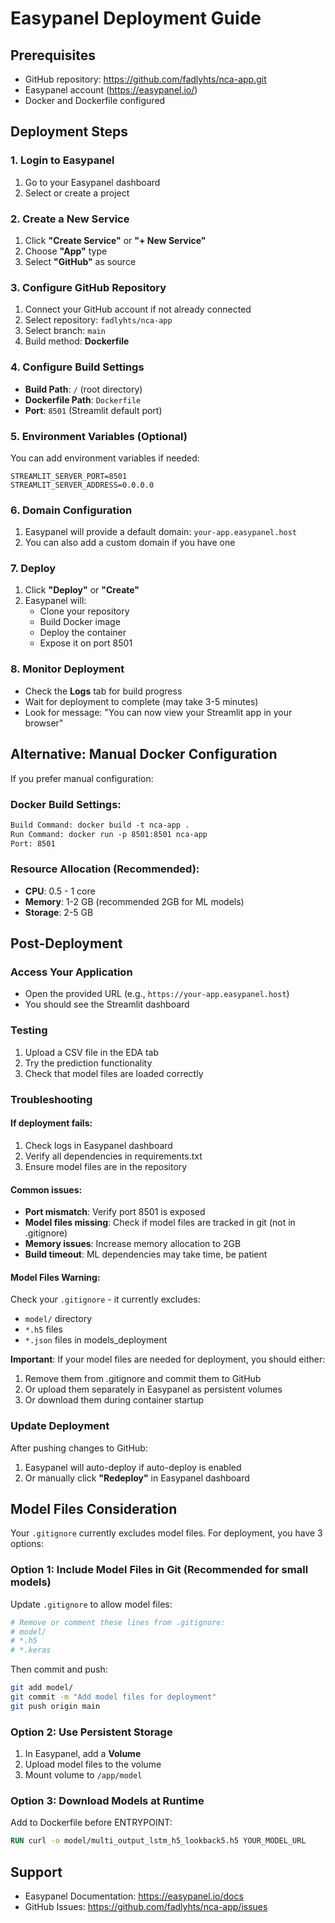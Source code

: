 # Easypanel Deployment Guide

## Prerequisites
- GitHub repository: https://github.com/fadlyhts/nca-app.git
- Easypanel account (https://easypanel.io/)
- Docker and Dockerfile configured

## Deployment Steps

### 1. Login to Easypanel
1. Go to your Easypanel dashboard
2. Select or create a project

### 2. Create a New Service
1. Click **"Create Service"** or **"+ New Service"**
2. Choose **"App"** type
3. Select **"GitHub"** as source

### 3. Configure GitHub Repository
1. Connect your GitHub account if not already connected
2. Select repository: `fadlyhts/nca-app`
3. Select branch: `main`
4. Build method: **Dockerfile**

### 4. Configure Build Settings
- **Build Path**: `/` (root directory)
- **Dockerfile Path**: `Dockerfile`
- **Port**: `8501` (Streamlit default port)

### 5. Environment Variables (Optional)
You can add environment variables if needed:
```
STREAMLIT_SERVER_PORT=8501
STREAMLIT_SERVER_ADDRESS=0.0.0.0
```

### 6. Domain Configuration
1. Easypanel will provide a default domain: `your-app.easypanel.host`
2. You can also add a custom domain if you have one

### 7. Deploy
1. Click **"Deploy"** or **"Create"**
2. Easypanel will:
   - Clone your repository
   - Build Docker image
   - Deploy the container
   - Expose it on port 8501

### 8. Monitor Deployment
- Check the **Logs** tab for build progress
- Wait for deployment to complete (may take 3-5 minutes)
- Look for message: "You can now view your Streamlit app in your browser"

## Alternative: Manual Docker Configuration

If you prefer manual configuration:

### Docker Build Settings:
```dockerfile
Build Command: docker build -t nca-app .
Run Command: docker run -p 8501:8501 nca-app
Port: 8501
```

### Resource Allocation (Recommended):
- **CPU**: 0.5 - 1 core
- **Memory**: 1-2 GB (recommended 2GB for ML models)
- **Storage**: 2-5 GB

## Post-Deployment

### Access Your Application
- Open the provided URL (e.g., `https://your-app.easypanel.host`)
- You should see the Streamlit dashboard

### Testing
1. Upload a CSV file in the EDA tab
2. Try the prediction functionality
3. Check that model files are loaded correctly

### Troubleshooting

#### If deployment fails:
1. Check logs in Easypanel dashboard
2. Verify all dependencies in requirements.txt
3. Ensure model files are in the repository

#### Common issues:
- **Port mismatch**: Verify port 8501 is exposed
- **Model files missing**: Check if model files are tracked in git (not in .gitignore)
- **Memory issues**: Increase memory allocation to 2GB
- **Build timeout**: ML dependencies may take time, be patient

#### Model Files Warning:
Check your `.gitignore` - it currently excludes:
- `model/` directory
- `*.h5` files
- `*.json` files in models_deployment

**Important**: If your model files are needed for deployment, you should either:
1. Remove them from .gitignore and commit them to GitHub
2. Or upload them separately in Easypanel as persistent volumes
3. Or download them during container startup

### Update Deployment
After pushing changes to GitHub:
1. Easypanel will auto-deploy if auto-deploy is enabled
2. Or manually click **"Redeploy"** in Easypanel dashboard

## Model Files Consideration

Your `.gitignore` currently excludes model files. For deployment, you have 3 options:

### Option 1: Include Model Files in Git (Recommended for small models)
Update `.gitignore` to allow model files:
```bash
# Remove or comment these lines from .gitignore:
# model/
# *.h5
# *.keras
```

Then commit and push:
```bash
git add model/
git commit -m "Add model files for deployment"
git push origin main
```

### Option 2: Use Persistent Storage
1. In Easypanel, add a **Volume**
2. Upload model files to the volume
3. Mount volume to `/app/model`

### Option 3: Download Models at Runtime
Add to Dockerfile before ENTRYPOINT:
```dockerfile
RUN curl -o model/multi_output_lstm_h5_lookback5.h5 YOUR_MODEL_URL
```

## Support
- Easypanel Documentation: https://easypanel.io/docs
- GitHub Issues: https://github.com/fadlyhts/nca-app/issues
